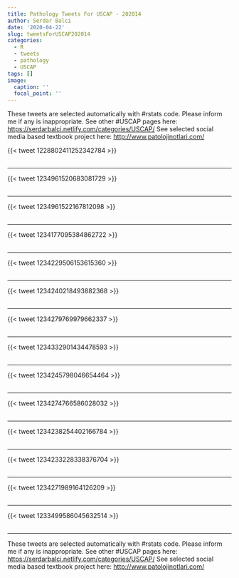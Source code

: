 ```yaml
---
title: Pathology Tweets For USCAP - 202014
author: Serdar Balci
date: '2020-04-22'
slug: tweetsForUSCAP202014
categories:
  - R
  - tweets
  - pathology
  - USCAP
tags: []
image:
  caption: ''
  focal_point: ''
---
```



These tweets are selected automatically with #rstats code. Please inform me if any is inappropriate.
See other #USCAP pages here: https://serdarbalci.netlify.com/categories/USCAP/ 
See selected social media based textbook project here: http://www.patolojinotlari.com/

{{< tweet 1228802411252342784 >}}
<br>
<br>
<hr>
{{< tweet 1234961520683081729 >}}
<br>
<br>
<hr>
{{< tweet 1234961522167812098 >}}
<br>
<br>
<hr>
{{< tweet 1234177095384862722 >}}
<br>
<br>
<hr>
{{< tweet 1234229506153615360 >}}
<br>
<br>
<hr>
{{< tweet 1234240218493882368 >}}
<br>
<br>
<hr>
{{< tweet 1234279769979662337 >}}
<br>
<br>
<hr>
{{< tweet 1234332901434478593 >}}
<br>
<br>
<hr>
{{< tweet 1234245798046654464 >}}
<br>
<br>
<hr>
{{< tweet 1234274766586028032 >}}
<br>
<br>
<hr>
{{< tweet 1234238254402166784 >}}
<br>
<br>
<hr>
{{< tweet 1234233228338376704 >}}
<br>
<br>
<hr>
{{< tweet 1234271989164126209 >}}
<br>
<br>
<hr>
{{< tweet 1233499586045632514 >}}
<br>
<br>
<hr>


These tweets are selected automatically with #rstats code. Please inform me if any is inappropriate.
See other #USCAP pages here: https://serdarbalci.netlify.com/categories/USCAP/ 
See selected social media based textbook project here: http://www.patolojinotlari.com/
